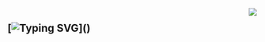 <img align="right" src="https://count.getloli.com/get/@:Mozcy?theme=asoul">

## [![Typing SVG](https://readme-typing-svg.demolab.com?font=Fira+Code&duration=4000&pause=100&color=344257&center=%E9%94%99%E8%AF%AF%E7%9A%84&vCenter=%E9%94%99%E8%AF%AF%E7%9A%84&multiline=true&repeat=%E7%9C%9F%E7%9A%84&width=435&height=70&lines=Hi%EF%BC%81I'm+Mozcy+Nice+to+visit.;+.+.+.+No+Nugs+Every+Day+.+.+.)]()

